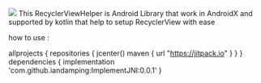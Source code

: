 [![](https://jitpack.io/v/iandamping/RecyclerViewHelper.svg)](https://jitpack.io/#iandamping/RecyclerViewHelper)
This RecyclerViewHelper is Android Library that work in AndroidX and supported by kotlin that help to setup RecyclerView with ease 

how to use : 

 allprojects {
        repositories {
            jcenter()
            maven { url "https://jitpack.io" }
        }
   }
   dependencies {
       implementation 'com.github.iandamping:ImplementJNI:0.0.1'
   }



